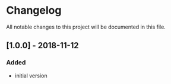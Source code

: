 # Changelog
All notable changes to this project will be documented in this file.

## [1.0.0] - 2018-11-12

### Added
- initial version